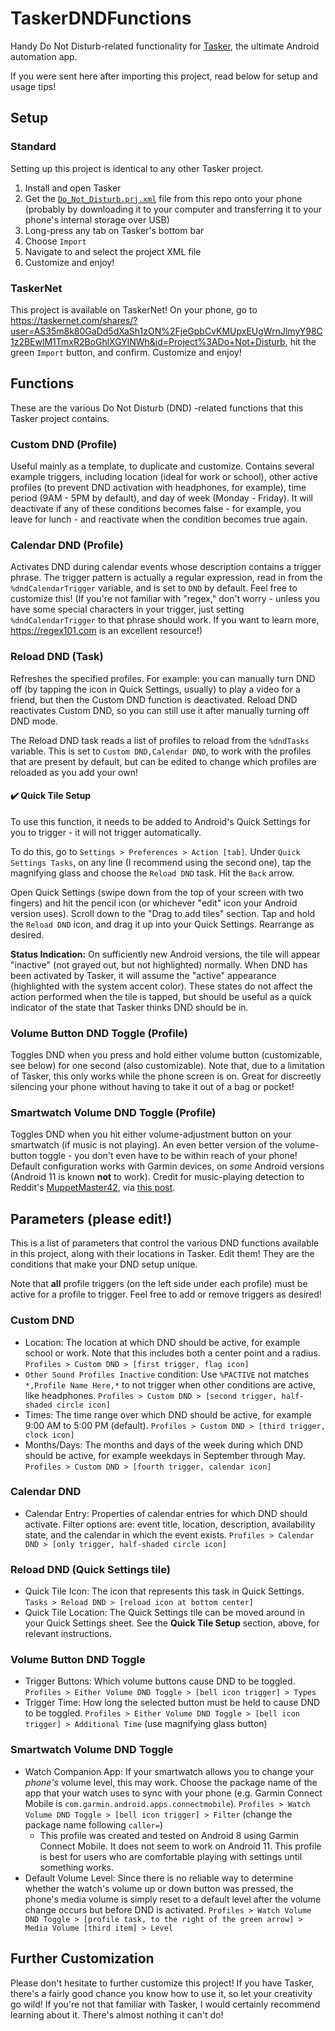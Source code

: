 # TaskerDNDFunctions

Handy Do Not Disturb-related functionality for
[Tasker](https://play.google.com/store/apps/details?id=net.dinglisch.android.taskerm),
the ultimate Android automation app.

If you were sent here after importing this project, read below for setup and usage tips!


## Setup

### Standard

Setting up this project is identical to any other Tasker project.
1. Install and open Tasker
1. Get the [`Do_Not_Disturb.prj.xml`](./Do_Not_Disturb.prj.xml) file from this
   repo onto your phone (probably by downloading it to your computer and
   transferring it to your phone's internal storage over USB)
1. Long-press any tab on Tasker's bottom bar
1. Choose `Import`
1. Navigate to and select the project XML file
1. Customize and enjoy!

### TaskerNet

This project is available on TaskerNet! On your phone, go to
<https://taskernet.com/shares/?user=AS35m8k80GaDd5dXaSh1zON%2FjeGpbCvKMUpxEUgWrnJlmyY98C1z2BEwlM1TmxR2BoGhlXGYlNWh&id=Project%3ADo+Not+Disturb>,
hit the green `Import` button, and confirm. Customize and enjoy!


## Functions

These are the various Do Not Disturb (DND) -related functions that this Tasker
project contains.

### Custom DND (Profile)

Useful mainly as a template, to duplicate and customize. Contains several
example triggers, including location (ideal for work or school), other active
profiles (to prevent DND activation with headphones, for example), time period
(9AM - 5PM by default), and day of week (Monday - Friday). It will deactivate
if any of these conditions becomes false - for example, you leave for lunch -
and reactivate when the condition becomes true again.

### Calendar DND (Profile)

Activates DND during calendar events whose description contains a trigger
phrase. The trigger pattern is actually a regular expression, read in from the
`%dndCalendarTrigger` variable, and is set to `DND` by default. Feel free to
customize this! (If you're not familiar with "regex," don't worry - unless you
have some special characters in your trigger, just setting
`%dndCalendarTrigger` to that phrase should work. If you want to learn more,
<https://regex101.com> is an excellent resource!)

### Reload DND (Task)

Refreshes the specified profiles. For example: you can manually turn DND off
(by tapping the icon in Quick Settings, usually) to play a video for a friend,
but then the Custom DND function is deactivated. Reload DND reactivates Custom
DND, so you can still use it after manually turning off DND mode.

The Reload DND task reads a list of profiles to reload from the `%dndTasks`
variable. This is set to `Custom DND,Calendar DND`, to work with the profiles
that are present by default, but can be edited to change which profiles are
reloaded as you add your own!

#### :heavy_check_mark: Quick Tile Setup

To use this function, it needs to be added to Android's Quick Settings for you
to trigger - it will not trigger automatically.

To do this, go to `Settings > Preferences > Action [tab]`. Under `Quick
Settings Tasks`, on any line (I recommend using the second one), tap the
magnifying glass and choose the `Reload DND` task. Hit the `Back` arrow.

Open Quick Settings (swipe down from the top of your screen with two fingers)
and hit the pencil icon (or whichever "edit" icon your Android version uses).
Scroll down to the "Drag to add tiles" section. Tap and hold the `Reload DND`
icon, and drag it up into your Quick Settings. Rearrange as desired.

__Status Indication:__ On sufficiently new Android versions, the tile will
appear "inactive" (not grayed out, but not highlighted) normally. When DND has
been activated by Tasker, it will assume the "active" appearance (highlighted
with the system accent color). These states do not affect the action performed
when the tile is tapped, but should be useful as a quick indicator of the state
that Tasker thinks DND should be in.

### Volume Button DND Toggle (Profile)

Toggles DND when you press and hold either volume button (customizable, see
below) for one second (also customizable). Note that, due to a limitation of
Tasker, this only works while the phone screen is on. Great for discreetly
silencing your phone without having to take it out of a bag or pocket!

### Smartwatch Volume DND Toggle (Profile)

Toggles DND when you hit either volume-adjustment button on your smartwatch (if
music is not playing). An even better version of the volume-button toggle - you
don't even have to be within reach of your phone! Default configuration works
with Garmin devices, on *some* Android versions (Android 11 is known __not__ to
work). Credit for music-playing detection to Reddit's
[MuppetMaster42](https://www.reddit.com/user/MuppetMaster42/), via [this
post](https://www.reddit.com/r/tasker/comments/52p6h6/how_to_check_if_music_is_playing_without_an/).


## Parameters (please edit!)

This is a list of parameters that control the various DND functions available
in this project, along with their locations in Tasker. Edit them! They are the
conditions that make your DND setup unique.

Note that __all__ profile triggers (on the left side under each profile) must
be active for a profile to trigger. Feel free to add or remove triggers as
desired!

### Custom DND

- Location: The location at which DND should be active, for example school or
  work. Note that this includes both a center point and a radius. `Profiles >
  Custom DND > [first trigger, flag icon]`
- `Other Sound Profiles Inactive` condition: Use `%PACTIVE` not matches
  `*,Profile Name Here,*` to not trigger when other conditions are active, like
  headphones. `Profiles > Custom DND > [second trigger, half-shaded circle
  icon]`
- Times: The time range over which DND should be active, for example 9:00 AM to
  5:00 PM (default). `Profiles > Custom DND > [third trigger, clock icon]`
- Months/Days: The months and days of the week during which DND should be
  active, for example weekdays in September through May. `Profiles > Custom
  DND > [fourth trigger, calendar icon]`

### Calendar DND

- Calendar Entry: Properties of calendar entries for which DND should activate.
  Filter options are: event title, location, description, availability state,
  and the calendar in which the event exists. `Profiles > Calendar DND > [only
  trigger, half-shaded circle icon]`

### Reload DND (Quick Settings tile)

- Quick Tile Icon: The icon that represents this task in Quick Settings.
  `Tasks > Reload DND > [reload icon at bottom center]`
- Quick Tile Location: The Quick Settings tile can be moved around in your
  Quick Settings sheet. See the __Quick Tile Setup__ section, above, for
  relevant instructions.

### Volume Button DND Toggle

- Trigger Buttons: Which volume buttons cause DND to be toggled. `Profiles >
  Either Volume DND Toggle > [bell icon trigger] > Types`
- Trigger Time: How long the selected button must be held to cause DND to be
  toggled. `Profiles > Either Volume DND Toggle > [bell icon trigger] >
  Additional Time` (use magnifying glass button)

### Smartwatch Volume DND Toggle

- Watch Companion App: If your smartwatch allows you to change your *phone's*
  volume level, this may work. Choose the package name of the app that your
  watch uses to sync with your phone (e.g. Garmin Connect Mobile is
  `com.garmin.android.apps.connectmobile`). `Profiles > Watch Volume DND
  Toggle > [bell icon trigger] > Filter` (change the package name following
  `caller=`)
    - This profile was created and tested on Android 8 using Garmin Connect
      Mobile. It does not seem to work on Android 11. This profile is best for
      users who are comfortable playing with settings until something works.
- Default Volume Level: Since there is no reliable way to determine whether the
  watch's volume up or down button was pressed, the phone's media volume is
  simply reset to a default level after the volume change occurs but before DND
  is activated. `Profiles > Watch Volume DND Toggle > [profile task, to the
  right of the green arrow] > Media Volume [third item] > Level`


## Further Customization

Please don't hesitate to further customize this project! If you have Tasker,
there's a fairly good chance you know how to use it, so let your creativity go
wild! If you're not that familiar with Tasker, I would certainly recommend
learning about it. There's almost nothing it can't do!

